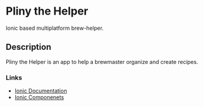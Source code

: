 # Pliny the Helper

Ionic based multiplatform brew-helper.

## Description

Pliny the Helper is an app to help a brewmaster organize and create recipes.

### Links

* [Ionic Documentation](https://ionicframework.com/docs/)
* [Ionic Componenets](https://ionicframework.com/docs/components)
